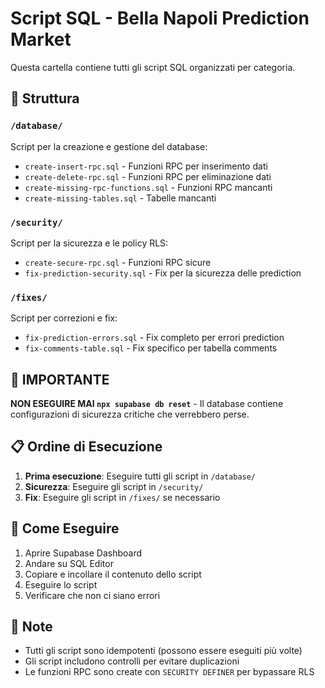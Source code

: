 # Script SQL - Bella Napoli Prediction Market

Questa cartella contiene tutti gli script SQL organizzati per categoria.

## 📁 Struttura

### `/database/`
Script per la creazione e gestione del database:
- `create-insert-rpc.sql` - Funzioni RPC per inserimento dati
- `create-delete-rpc.sql` - Funzioni RPC per eliminazione dati
- `create-missing-rpc-functions.sql` - Funzioni RPC mancanti
- `create-missing-tables.sql` - Tabelle mancanti

### `/security/`
Script per la sicurezza e le policy RLS:
- `create-secure-rpc.sql` - Funzioni RPC sicure
- `fix-prediction-security.sql` - Fix per la sicurezza delle prediction

### `/fixes/`
Script per correzioni e fix:
- `fix-prediction-errors.sql` - Fix completo per errori prediction
- `fix-comments-table.sql` - Fix specifico per tabella comments

## 🚨 IMPORTANTE

**NON ESEGUIRE MAI `npx supabase db reset`** - Il database contiene configurazioni di sicurezza critiche che verrebbero perse.

## 📋 Ordine di Esecuzione

1. **Prima esecuzione**: Eseguire tutti gli script in `/database/`
2. **Sicurezza**: Eseguire gli script in `/security/`
3. **Fix**: Eseguire gli script in `/fixes/` se necessario

## 🔧 Come Eseguire

1. Aprire Supabase Dashboard
2. Andare su SQL Editor
3. Copiare e incollare il contenuto dello script
4. Eseguire lo script
5. Verificare che non ci siano errori

## 📝 Note

- Tutti gli script sono idempotenti (possono essere eseguiti più volte)
- Gli script includono controlli per evitare duplicazioni
- Le funzioni RPC sono create con `SECURITY DEFINER` per bypassare RLS